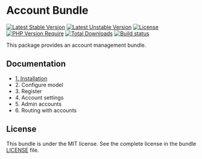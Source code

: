 # Account Bundle

[![Latest Stable Version](https://poser.pugx.org/softspring/account-bundle/v/stable.svg)](https://packagist.org/packages/softspring/account-bundle)
[![Latest Unstable Version](https://poser.pugx.org/softspring/account-bundle/v/unstable.svg)](https://packagist.org/packages/softspring/account-bundle)
[![License](https://poser.pugx.org/softspring/account-bundle/license.svg)](https://packagist.org/packages/softspring/account-bundle)
[![PHP Version Require](http://poser.pugx.org/softspring/account-bundle/require/php)](https://packagist.org/packages/softspring/account-bundle)
[![Total Downloads](https://poser.pugx.org/softspring/account-bundle/downloads)](https://packagist.org/packages/softspring/account-bundle)
[![Build status](https://github.com/softspring/account-bundle/actions/workflows/php.yml/badge.svg?branch=5.2)](https://github.com/softspring/account-bundle/actions/workflows/php.yml)

This package provides an account management bundle.

## Documentation

* [1. Installation](docs/1_installation.md)
* 2\. Configure model
* 3\. Register
* 4\. Account settings
* 5\. Admin accounts
* 6\. Routing with accounts

## License

This bundle is under the MIT license. See the complete license in the bundle [LICENSE](LICENSE) file.
